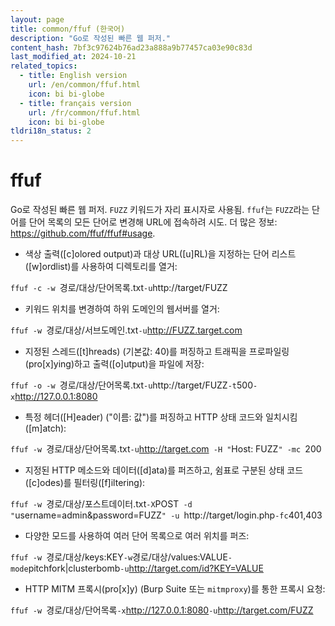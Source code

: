 ```yaml
---
layout: page
title: common/ffuf (한국어)
description: "Go로 작성된 빠른 웹 퍼저."
content_hash: 7bf3c97624b76ad23a888a9b77457ca03e90c83d
last_modified_at: 2024-10-21
related_topics:
  - title: English version
    url: /en/common/ffuf.html
    icon: bi bi-globe
  - title: français version
    url: /fr/common/ffuf.html
    icon: bi bi-globe
tldri18n_status: 2
---
```

# ffuf

Go로 작성된 빠른 웹 퍼저.
`FUZZ` 키워드가 자리 표시자로 사용됨. `ffuf`는 `FUZZ`라는 단어를 단어 목록의 모든 단어로 변경해 URL에 접속하려 시도.
더 많은 정보: <https://github.com/ffuf/ffuf#usage>.

- 색상 출력([c]olored output)과 대상 URL([u]RL)을 지정하는 단어 리스트([w]ordlist)를 사용하여 디렉토리를 열거:

`ffuf -c -w `<span class="tldr-var badge badge-pill bg-dark-lm bg-white-dm text-white-lm text-dark-dm font-weight-bold">경로/대상/단어목록.txt</span>` -u `<span class="tldr-var badge badge-pill bg-dark-lm bg-white-dm text-white-lm text-dark-dm font-weight-bold">http://target/FUZZ</span>

- 키워드 위치를 변경하여 하위 도메인의 웹서버를 열거:

`ffuf -w `<span class="tldr-var badge badge-pill bg-dark-lm bg-white-dm text-white-lm text-dark-dm font-weight-bold">경로/대상/서브도메인.txt</span>` -u `<span class="tldr-var badge badge-pill bg-dark-lm bg-white-dm text-white-lm text-dark-dm font-weight-bold">http://FUZZ.target.com</span>

- 지정된 스레드([t]hreads) (기본값: 40)를 퍼징하고 트래픽을 프로파일링(pro[x]ying)하고 출력([o]utput)을 파일에 저장:

`ffuf -o -w `<span class="tldr-var badge badge-pill bg-dark-lm bg-white-dm text-white-lm text-dark-dm font-weight-bold">경로/대상/단어목록.txt</span>` -u `<span class="tldr-var badge badge-pill bg-dark-lm bg-white-dm text-white-lm text-dark-dm font-weight-bold">http://target/FUZZ</span>` -t `<span class="tldr-var badge badge-pill bg-dark-lm bg-white-dm text-white-lm text-dark-dm font-weight-bold">500</span>` -x `<span class="tldr-var badge badge-pill bg-dark-lm bg-white-dm text-white-lm text-dark-dm font-weight-bold">http://127.0.0.1:8080</span>

- 특정 헤더([H]eader) ("이름: 값")를 퍼징하고 HTTP 상태 코드와 일치시킴([m]atch):

`ffuf -w `<span class="tldr-var badge badge-pill bg-dark-lm bg-white-dm text-white-lm text-dark-dm font-weight-bold">경로/대상/단어목록.txt</span>` -u `<span class="tldr-var badge badge-pill bg-dark-lm bg-white-dm text-white-lm text-dark-dm font-weight-bold">http://target.com</span>` -H "`<span class="tldr-var badge badge-pill bg-dark-lm bg-white-dm text-white-lm text-dark-dm font-weight-bold">Host: FUZZ</span>`" -mc `<span class="tldr-var badge badge-pill bg-dark-lm bg-white-dm text-white-lm text-dark-dm font-weight-bold">200</span>

- 지정된 HTTP 메소드와 데이터([d]ata)를 퍼즈하고, 쉼표로 구분된 상태 코드([c]odes)를 필터링([f]iltering):

`ffuf -w `<span class="tldr-var badge badge-pill bg-dark-lm bg-white-dm text-white-lm text-dark-dm font-weight-bold">경로/대상/포스트데이터.txt</span>` -X `<span class="tldr-var badge badge-pill bg-dark-lm bg-white-dm text-white-lm text-dark-dm font-weight-bold">POST</span>` -d "`<span class="tldr-var badge badge-pill bg-dark-lm bg-white-dm text-white-lm text-dark-dm font-weight-bold">username=admin\&password=FUZZ</span>`" -u `<span class="tldr-var badge badge-pill bg-dark-lm bg-white-dm text-white-lm text-dark-dm font-weight-bold">http://target/login.php</span>` -fc `<span class="tldr-var badge badge-pill bg-dark-lm bg-white-dm text-white-lm text-dark-dm font-weight-bold">401,403</span>

- 다양한 모드를 사용하여 여러 단어 목록으로 여러 위치를 퍼즈:

`ffuf -w `<span class="tldr-var badge badge-pill bg-dark-lm bg-white-dm text-white-lm text-dark-dm font-weight-bold">경로/대상/keys:KEY</span>` -w `<span class="tldr-var badge badge-pill bg-dark-lm bg-white-dm text-white-lm text-dark-dm font-weight-bold">경로/대상/values:VALUE</span>` -mode `<span class="tldr-var badge badge-pill bg-dark-lm bg-white-dm text-white-lm text-dark-dm font-weight-bold">pitchfork|clusterbomb</span>` -u `<span class="tldr-var badge badge-pill bg-dark-lm bg-white-dm text-white-lm text-dark-dm font-weight-bold">http://target.com/id?KEY=VALUE</span>

- HTTP MITM 프록시(pro[x]y) (Burp Suite 또는 `mitmproxy`)를 통한 프록시 요청:

`ffuf -w `<span class="tldr-var badge badge-pill bg-dark-lm bg-white-dm text-white-lm text-dark-dm font-weight-bold">경로/대상/단어목록</span>` -x `<span class="tldr-var badge badge-pill bg-dark-lm bg-white-dm text-white-lm text-dark-dm font-weight-bold">http://127.0.0.1:8080</span>` -u `<span class="tldr-var badge badge-pill bg-dark-lm bg-white-dm text-white-lm text-dark-dm font-weight-bold">http://target.com/FUZZ</span>

